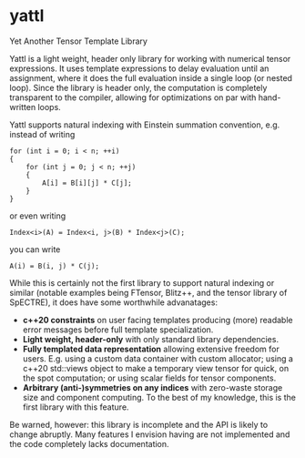 # yattl
Yet Another Tensor Template Library

Yattl is a light weight, header only library for working with
numerical tensor expressions. It uses template expressions to
delay evaluation until an assignment, where it does the full
evaluation inside a single loop (or nested loop). Since the
library is header only, the computation is completely transparent
to the compiler, allowing for optimizations on par with
hand-written loops.

Yattl supports natural indexing with Einstein summation convention,
e.g. instead of writing

	for (int i = 0; i < n; ++i)
	{
		for (int j = 0; j < n; ++j)
		{
			A[i] = B[i][j] * C[j];
		}
	}

or even writing

	Index<i>(A) = Index<i, j>(B) * Index<j>(C);

you can write

	A(i) = B(i, j) * C(j);

While this is certainly not the first library to support natural
indexing or similar (notable examples being FTensor, Blitz++,
and the tensor library of SpECTRE), it does have some worthwhile
advanatages:
- **c++20 constraints** on user facing templates producing (more) readable
error messages before full template specialization.
- **Light weight, header-only** with only standard library dependencies.
- **Fully templated data representation** allowing extensive freedom for users.
E.g. using a custom data container with custom allocator; using a c++20
std::views object to make a temporary view tensor for quick,
on the spot computation; or using scalar fields for tensor components.
- **Arbitrary (anti-)symmetries on any indices** with zero-waste storage size
and component computing. To the best of
my knowledge, this is the first library with this feature.

Be warned, however: this library is incomplete and the API is likely to change
abruptly. Many features I envision having are not implemented and the code
completely lacks documentation.
